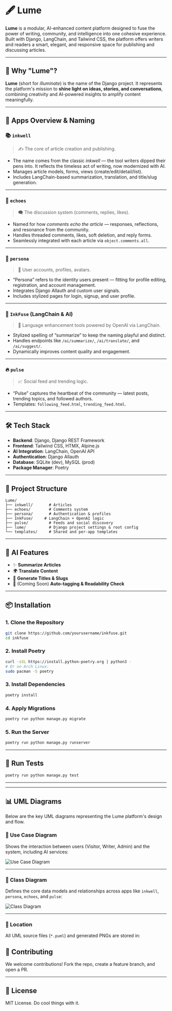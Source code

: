 # 🖋️ Lume

**Lume** is a modular, AI-enhanced content platform designed to fuse the power of writing, community, and intelligence into one cohesive experience. Built with Django, LangChain, and Tailwind CSS, the platform offers writers and readers a smart, elegant, and responsive space for publishing and discussing articles.

---

## 🌠 Why "Lume"?

**Lume** (short for _illuminate_) is the name of the Django project. It represents the platform's mission to **shine light on ideas, stories, and conversations**, combining creativity and AI-powered insights to amplify content meaningfully.

---

## 🔧 Apps Overview & Naming

### 📚 `inkwell`

> ✍️ The core of article creation and publishing.

- The name comes from the classic _inkwell_ — the tool writers dipped their pens into. It reflects the timeless act of writing, now modernized with AI.
- Manages article models, forms, views (create/edit/detail/list).
- Includes LangChain-based summarization, translation, and title/slug generation.

---

### 💬 `echoes`

> 🗨️ The discussion system (comments, replies, likes).

- Named for how _comments echo the article_ — responses, reflections, and resonance from the community.
- Handles threaded comments, likes, soft deletion, and reply forms.
- Seamlessly integrated with each article via `object.comments.all`.

---

### 👤 `persona`

> 🧑 User accounts, profiles, avatars.

- “Persona” refers to the identity users present — fitting for profile editing, registration, and account management.
- Integrates Django Allauth and custom user signals.
- Includes stylized pages for login, signup, and user profile.

---

### 🧠 `InkFuse` (LangChain & AI)

> 🤖 Language enhancement tools powered by OpenAI via LangChain.

- Stylized spelling of “summarize” to keep the naming playful and distinct.
- Handles endpoints like `/ai/summarize/`, `/ai/translate/`, and `/ai/suggest/`.
- Dynamically improves content quality and engagement.

---

### 🔥 `pulse`

> 📈 Social feed and trending logic.

- “Pulse” captures the heartbeat of the community — latest posts, trending topics, and followed authors.
- Templates: `following_feed.html`, `trending_feed.html`.

---

## 🛠️ Tech Stack

- **Backend**: Django, Django REST Framework
- **Frontend**: Tailwind CSS, HTMX, Alpine.js
- **AI Integration**: LangChain, OpenAI API
- **Authentication**: Django Allauth
- **Database**: SQLite (dev), MySQL (prod)
- **Package Manager**: Poetry

---

## 📁 Project Structure

```
Lume/
├── inkwell/       # Articles
├── echoes/        # Comments system
├── persona/       # Authentication & profiles
├── InkFuse/     # LangChain + OpenAI logic
├── pulse/         # Feeds and social discovery
├── lume/          # Django project settings & root config
└── templates/     # Shared and per-app templates
```

---

## 🧠 AI Features

- ✨ **Summarize Articles**
- 🌍 **Translate Content**
- 📌 **Generate Titles & Slugs**
- 🔖 (Coming Soon) **Auto-tagging & Readability Check**

---

## 📦 Installation

### 1. Clone the Repository

```bash
git clone https://github.com/yourusername/inkfuse.git
cd inkfuse
```

### 2. Install Poetry

```bash
curl -sSL https://install.python-poetry.org | python3 -
# Or on Arch Linux:
sudo pacman -S poetry
```

### 3. Install Dependencies

```bash
poetry install
```

### 4. Apply Migrations

```bash
poetry run python manage.py migrate
```

### 5. Run the Server

```bash
poetry run python manage.py runserver
```

---

## 🧪 Run Tests

```bash
poetry run python manage.py test
```

---

---

## 📊 UML Diagrams

Below are the key UML diagrams representing the Lume platform's design and flow.

### 🎯 Use Case Diagram

Shows the interaction between users (Visitor, Writer, Admin) and the system, including AI services:

![Use Case Diagram](/uml/usecase.png)

---

### 🧱 Class Diagram

Defines the core data models and relationships across apps like `inkwell`, `persona`, `echoes`, and `pulse`:

![Class Diagram](/uml/class.png)

<!-- ---

### ⏱️ Sequence Diagram

Illustrates the sequence of operations when a user creates an article and uses AI tools for enhancement:

![Sequence Diagram](static/uml/sequence_diagram.png) -->

---

### 🧩 Location

All UML source files (`*.puml`) and generated PNGs are stored in:

## 🤝 Contributing

We welcome contributions! Fork the repo, create a feature branch, and open a PR.

---

## 📄 License

MIT License. Do cool things with it.
